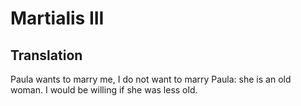 # Martialis III

## Translation

Paula wants to marry me, I do not want to marry Paula: she is an old woman. I would be willing if she was less old.
